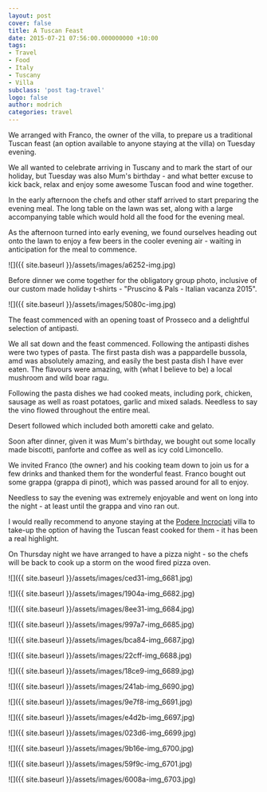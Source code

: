 ```yaml
---
layout: post
cover: false
title: A Tuscan Feast
date: 2015-07-21 07:56:00.000000000 +10:00
tags: 
- Travel
- Food
- Italy
- Tuscany
- Villa
subclass: 'post tag-travel'
logo: false
author: modrich
categories: travel
---
```

We arranged with Franco, the owner of the villa, to prepare us a traditional Tuscan feast (an option available to anyone staying at the villa) on Tuesday evening.

We all wanted to celebrate arriving in Tuscany and to mark the start of our holiday, but Tuesday was also Mum's birthday - and what better excuse to kick back, relax and enjoy some awesome Tuscan food and wine together.

In the early afternoon the chefs and other staff arrived to start preparing the evening meal. The long table on the lawn was set, along with a large accompanying table which would hold all the food for the evening meal.

As the afternoon turned into early evening, we found ourselves heading out onto the lawn to enjoy a few beers in the cooler evening air - waiting in anticipation for the meal to commence.

![]({{ site.baseurl }}/assets/images/a6252-img.jpg)

Before dinner we come together for the obligatory group photo, inclusive of our custom made holiday t-shirts - "Pruscino & Pals - Italian vacanza 2015".

![]({{ site.baseurl }}/assets/images/5080c-img.jpg)

The feast commenced with an opening toast of Prosseco and a delightful selection of antipasti.

We all sat down and the feast commenced. Following the antipasti dishes were two types of pasta. The first pasta dish was a pappardelle bussola, amd was absolutely amazing, and easily the best pasta dish I have ever eaten. The flavours were amazing, with (what I believe to be) a local mushroom and wild boar ragu.

Following the pasta dishes we had cooked meats, including pork, chicken, sausage as well as roast potatoes, garlic and mixed salads. Needless to say the vino flowed throughout the entire meal.

Desert followed which included both amoretti cake and gelato.

Soon after dinner, given it was Mum's birthday, we bought out some locally made biscotti, panforte and coffee as well as icy cold Limoncello.

We invited Franco (the owner) and his cooking team down to join us for a few drinks and thanked them for the wonderful feast. Franco bought out some grappa (grappa di pinot), which was passed around for all to enjoy.

Needless to say the evening was extremely enjoyable and went on long into the night - at least until the grappa and vino ran out.

I would really recommend to anyone staying at the [Podere Incrociati](http://www.podereincrociati.it) villa to take-up the option of having the Tuscan feast cooked for them - it has been a real highlight.

On Thursday night we have arranged to have a pizza night - so the chefs will be back to cook up a storm on the wood fired pizza oven.

![]({{ site.baseurl }}/assets/images/ced31-img_6681.jpg)

![]({{ site.baseurl }}/assets/images/1904a-img_6682.jpg)

![]({{ site.baseurl }}/assets/images/8ee31-img_6684.jpg)

![]({{ site.baseurl }}/assets/images/997a7-img_6685.jpg)

![]({{ site.baseurl }}/assets/images/bca84-img_6687.jpg)

![]({{ site.baseurl }}/assets/images/22cff-img_6688.jpg)

![]({{ site.baseurl }}/assets/images/18ce9-img_6689.jpg)

![]({{ site.baseurl }}/assets/images/241ab-img_6690.jpg)

![]({{ site.baseurl }}/assets/images/9e7f8-img_6691.jpg)

![]({{ site.baseurl }}/assets/images/e4d2b-img_6697.jpg)

![]({{ site.baseurl }}/assets/images/023d6-img_6699.jpg)

![]({{ site.baseurl }}/assets/images/9b16e-img_6700.jpg)

![]({{ site.baseurl }}/assets/images/59f9c-img_6701.jpg)

![]({{ site.baseurl }}/assets/images/6008a-img_6703.jpg)

